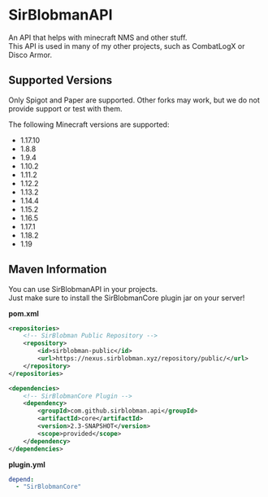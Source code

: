 # SirBlobmanAPI
An API that helps with minecraft NMS and other stuff.  
This API is used in many of my other projects, such as CombatLogX or Disco Armor.

## Supported Versions
Only Spigot and Paper are supported. Other forks may work, but we do not provide support or test with them.

The following Minecraft versions are supported:
- 1.17.10
- 1.8.8
- 1.9.4
- 1.10.2
- 1.11.2
- 1.12.2
- 1.13.2
- 1.14.4
- 1.15.2
- 1.16.5
- 1.17.1
- 1.18.2
- 1.19

## Maven Information
You can use SirBlobmanAPI in your projects.  
Just make sure to install the SirBlobmanCore plugin jar on your server!

**pom.xml**
```xml
<repositories>
    <!-- SirBlobman Public Repository -->
    <repository>
        <id>sirblobman-public</id>
        <url>https://nexus.sirblobman.xyz/repository/public/</url>
    </repository>
</repositories>

<dependencies>
    <!-- SirBlobmanCore Plugin -->
    <dependency>
        <groupId>com.github.sirblobman.api</groupId>
        <artifactId>core</artifactId>
        <version>2.3-SNAPSHOT</version>
        <scope>provided</scope>
    </dependency>
</dependencies>
```

**plugin.yml**
```yml
depend:
  - "SirBlobmanCore"
```
